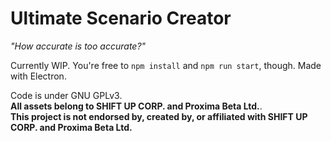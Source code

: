 # Ultimate Scenario Creator

*"How accurate is too accurate?"*

Currently WIP. You're free to `npm install` and `npm run start`, though. Made with Electron.

Code is under GNU GPLv3.<br>
**All assets belong to SHIFT UP CORP. and Proxima Beta Ltd.**.<br>
**This project is not endorsed by, created by, or affiliated with SHIFT UP CORP. and Proxima Beta Ltd.**